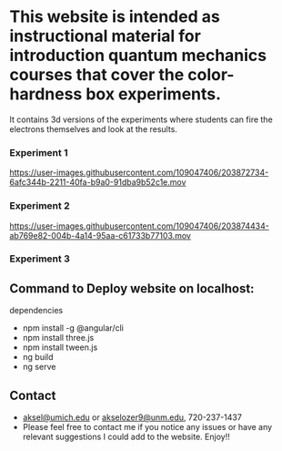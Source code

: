 # This website is intended as instructional material for introduction quantum mechanics courses that cover the color-hardness box experiments.
It contains 3d versions of the experiments where students can fire the electrons themselves and look at the results.

### Experiment 1

https://user-images.githubusercontent.com/109047406/203872734-6afc344b-2211-40fa-b9a0-91dba9b52c1e.mov

### Experiment 2

https://user-images.githubusercontent.com/109047406/203874434-ab769e82-004b-4a14-95aa-c61733b77103.mov

### Experiment 3


## Command to Deploy website on localhost:

dependencies

- npm install -g @angular/cli
- npm install three.js
- npm install tween.js
- ng build
- ng serve


## Contact
- aksel@umich.edu or akselozer9@unm.edu, 720-237-1437
- Please feel free to contact me if you notice any issues or have any relevant suggestions I could add to the website. Enjoy!!
